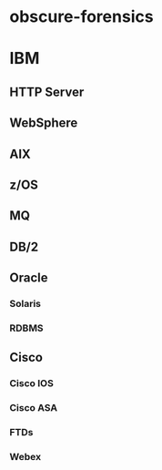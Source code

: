 # obscure-forensics

# IBM

## HTTP Server

## WebSphere

## AIX

## z/OS

## MQ

## DB/2

## Oracle

### Solaris

### RDBMS

## Cisco

### Cisco IOS

### Cisco ASA

### FTDs

### Webex
